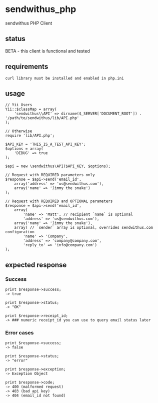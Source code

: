 sendwithus_php
==============

sendwithus PHP Client

## status
BETA - this client is functional and tested

## requirements
    curl library must be installed and enabled in php.ini

## usage
    // Yii Users
    Yii::$classMap = array(
        'sendwithus\\API' => dirname($_SERVER['DOCUMENT_ROOT']) . '/path/to/sendwithus/lib/API.php'
    );

    // Otherwise
    require 'lib/API.php';

    $API_KEY = 'THIS_IS_A_TEST_API_KEY';
    $options = array(
        'DEBUG' => true
    );

    $api = new \sendwithus\API($API_KEY, $options);

    // Request with REQUIRED parameters only
    $response = $api->send('email_id', 
        array('address' => 'us@sendwithus.com'), 
        array('name' => 'Jimmy the snake')
    ); 

    // Request with REQUIRED and OPTIONAL parameters
    $response = $api->send('email_id', 
        array(
            'name' => 'Matt', // recipient `name` is optional
            'address' => 'us@sendwithus.com'), 
        array('name' => 'Jimmy the snake'), 
        array( // `sender` array is optional, overrides sendwithus.com configuration
            'name' => 'Company', 
            'address' => 'company@company.com', 
            'reply_to' => 'info@company.com') 
    ); 

## expected response

### Success
    print $response->success;
    -> true
    
    print $response->status;
    -> "OK"

    print $response->receipt_id;
    -> ### numeric receipt_id you can use to query email status later

### Error cases
    print $response->success;
    -> false

    print $response->status;
    -> "error"

    print $response->exception;
    -> Exception Object

    print $response->code;
    -> 400 (malformed request)
    -> 403 (bad api key)
    -> 404 (email_id not found)

